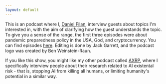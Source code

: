 ```yaml
---
layout: default
---
```


This is an podcast where I, [Daniel Filan](https://danielfilan.com/), interview guests about topics I'm interested in, with the aim of clarifying how the guest understands the topic. To give you a sense of the range, the first three episodes were about pandemic preparedness policy in the USA, God, and cryptocurrency. You can find episodes [here](/episodes/). Editing is done by Jack Garrett, and the podcast logo was created by Ben Weinstein-Raun.

If you like this show, you might like my other podcast called [AXRP](https://axrp.net/), where I specifically interview people about their research related to AI existental risk - that is, stopping AI from killing all humans, or limiting humanity's potential in a similar way.
